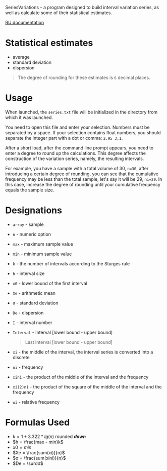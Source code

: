 SeriesVariations - a program designed to build interval variation series, as well as calculate some of their statistical estimates.

[RU documentation](docs/readmeRU.md)

# Statistical estimates

* average
* standard deviation
* dispersion

> The degree of rounding for these estimates is `6` decimal places.

# Usage

When launched, the `series.txt` file will be initialized in the directory from which it was launched.

You need to open this file and enter your selection. Numbers must be separated by a space. If your selection 
contains float numbers, you should separate the integer part with a dot or comma: `2.95 3,1`.

After a short load, after the command line prompt appears, you need to enter a degree to round up the calculations. 
This degree affects the construction of the variation series, namely, the resulting intervals.

For example, you have a sample with a total volume of 30, `n=30`, after introducing a certain degree of rounding, 
you can see that the cumulative frequency may be less than the total sample, let's say it will be 29, `ni=29`. In 
this case, increase the degree of rounding until your cumulative frequency equals the sample size.

# Designations

* `array` - sample
* `n` - numeric option
* `max` - maximum sample value
* `min` - minimum sample value
* `k` - the number of intervals according to the Sturges rule
* `h` - interval size
* `x0` - lower bound of the first interval
* `Xe` - arithmetic mean
* `σ` - standard deviation
* `De` - dispersion


* `I` - interval number
* `Interval` - Interval [lower bound - upper bound)
  > Last interval [lower bound - upper bound]
* `xi` - the middle of the interval, the interval series is converted into a discrete
* `ni` - frequency
* `xini` - the product of the middle of the interval and the frequency
* `xi(2)ni` - the product of the square of the middle of the interval and the frequency
* `wi` - relative frequency

# Formulas Used

* $k = 1 + 3.322 * lg(n)$ rounded ***down***
* $h = \frac{max - min}k$
* $x0 = min$
* $Xe = \frac{sum(xi)}{n}$
* $σ = \frac{sum(xini)}{n}$
* $De = \surdσ$